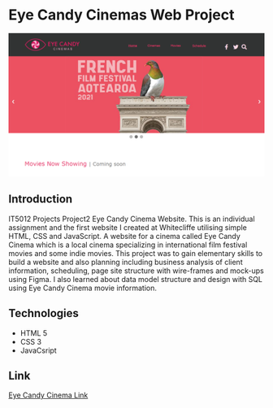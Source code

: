 # Eye Candy Cinemas Web Project
![Eye Candy Cinema](https://github.com/Masamist/EyeCandyCinemas/blob/main/eyeCandyCinema.png)

## Introduction
IT5012 Projects Project2 Eye Candy Cinema Website.
This is an individual assignment and the first website I created at Whitecliffe utilising simple HTML, CSS and JavaScript. A website for a cinema called Eye Candy Cinema which is a local cinema specializing in international film festival movies and some indie movies. This project was to gain elementary skills to build a website and also planning including business analysis of client information, scheduling, page site structure with wire-frames and mock-ups using Figma. I also learned about data model structure and design with SQL using Eye Candy Cinema movie information.

## Technologies
+ HTML 5
+ CSS 3
+ JavaCsript

## Link
[Eye Candy Cinema Link](https://masamist.github.io/EyeCandyCinemas/)
